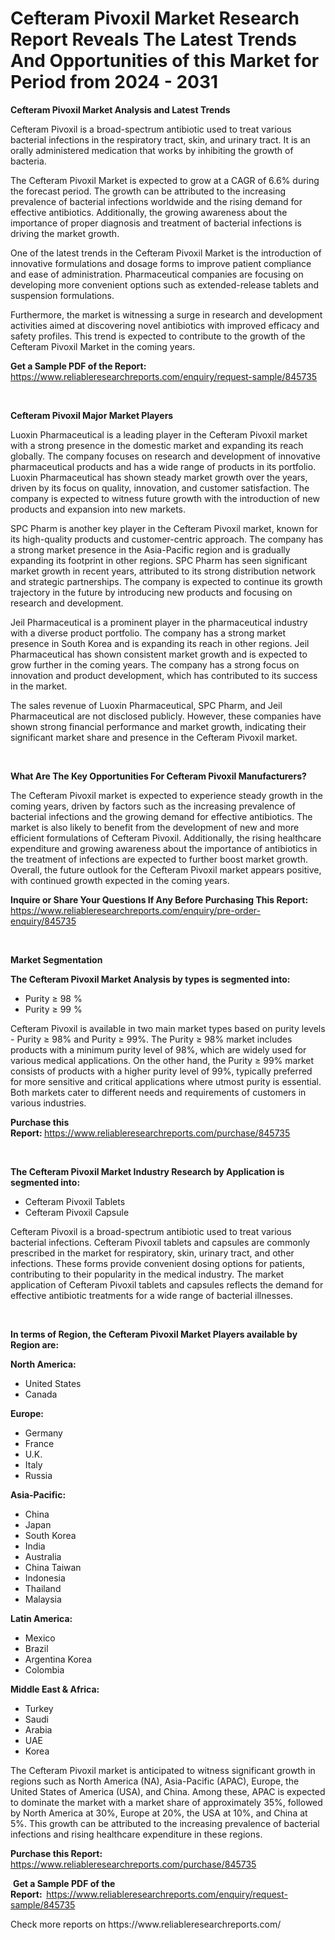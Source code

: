 <p><h1>Cefteram Pivoxil Market Research Report Reveals The Latest Trends And Opportunities of this Market for Period from 2024 - 2031</h1></p><p><strong>Cefteram Pivoxil Market Analysis and Latest Trends</strong></p>
<p><p>Cefteram Pivoxil is a broad-spectrum antibiotic used to treat various bacterial infections in the respiratory tract, skin, and urinary tract. It is an orally administered medication that works by inhibiting the growth of bacteria.</p><p>The Cefteram Pivoxil Market is expected to grow at a CAGR of 6.6% during the forecast period. The growth can be attributed to the increasing prevalence of bacterial infections worldwide and the rising demand for effective antibiotics. Additionally, the growing awareness about the importance of proper diagnosis and treatment of bacterial infections is driving the market growth.</p><p>One of the latest trends in the Cefteram Pivoxil Market is the introduction of innovative formulations and dosage forms to improve patient compliance and ease of administration. Pharmaceutical companies are focusing on developing more convenient options such as extended-release tablets and suspension formulations.</p><p>Furthermore, the market is witnessing a surge in research and development activities aimed at discovering novel antibiotics with improved efficacy and safety profiles. This trend is expected to contribute to the growth of the Cefteram Pivoxil Market in the coming years.</p></p>
<p><strong>Get a Sample PDF of the Report:&nbsp;</strong> <a href="https://www.reliableresearchreports.com/enquiry/request-sample/845735">https://www.reliableresearchreports.com/enquiry/request-sample/845735</a></p>
<p>&nbsp;</p>
<p><strong>Cefteram Pivoxil Major Market Players</strong></p>
<p><p>Luoxin Pharmaceutical is a leading player in the Cefteram Pivoxil market with a strong presence in the domestic market and expanding its reach globally. The company focuses on research and development of innovative pharmaceutical products and has a wide range of products in its portfolio. Luoxin Pharmaceutical has shown steady market growth over the years, driven by its focus on quality, innovation, and customer satisfaction. The company is expected to witness future growth with the introduction of new products and expansion into new markets.</p><p>SPC Pharm is another key player in the Cefteram Pivoxil market, known for its high-quality products and customer-centric approach. The company has a strong market presence in the Asia-Pacific region and is gradually expanding its footprint in other regions. SPC Pharm has seen significant market growth in recent years, attributed to its strong distribution network and strategic partnerships. The company is expected to continue its growth trajectory in the future by introducing new products and focusing on research and development.</p><p>Jeil Pharmaceutical is a prominent player in the pharmaceutical industry with a diverse product portfolio. The company has a strong market presence in South Korea and is expanding its reach in other regions. Jeil Pharmaceutical has shown consistent market growth and is expected to grow further in the coming years. The company has a strong focus on innovation and product development, which has contributed to its success in the market.</p><p>The sales revenue of Luoxin Pharmaceutical, SPC Pharm, and Jeil Pharmaceutical are not disclosed publicly. However, these companies have shown strong financial performance and market growth, indicating their significant market share and presence in the Cefteram Pivoxil market.</p></p>
<p>&nbsp;</p>
<p><strong>What Are The Key Opportunities For Cefteram Pivoxil Manufacturers?</strong></p>
<p><p>The Cefteram Pivoxil market is expected to experience steady growth in the coming years, driven by factors such as the increasing prevalence of bacterial infections and the growing demand for effective antibiotics. The market is also likely to benefit from the development of new and more efficient formulations of Cefteram Pivoxil. Additionally, the rising healthcare expenditure and growing awareness about the importance of antibiotics in the treatment of infections are expected to further boost market growth. Overall, the future outlook for the Cefteram Pivoxil market appears positive, with continued growth expected in the coming years.</p></p>
<p><strong>Inquire or Share Your Questions If Any Before Purchasing This Report:</strong> <a href="https://www.reliableresearchreports.com/enquiry/pre-order-enquiry/845735">https://www.reliableresearchreports.com/enquiry/pre-order-enquiry/845735</a></p>
<p>&nbsp;</p>
<p><strong>Market Segmentation</strong></p>
<p><strong>The Cefteram Pivoxil Market Analysis by types is segmented into:</strong></p>
<p><ul><li>Purity ≥ 98 %</li><li>Purity ≥ 99 %</li></ul></p>
<p><p>Cefteram Pivoxil is available in two main market types based on purity levels - Purity ≥ 98% and Purity ≥ 99%. The Purity ≥ 98% market includes products with a minimum purity level of 98%, which are widely used for various medical applications. On the other hand, the Purity ≥ 99% market consists of products with a higher purity level of 99%, typically preferred for more sensitive and critical applications where utmost purity is essential. Both markets cater to different needs and requirements of customers in various industries.</p></p>
<p><strong>Purchase this Report:&nbsp;</strong><a href="https://www.reliableresearchreports.com/purchase/845735">https://www.reliableresearchreports.com/purchase/845735</a></p>
<p>&nbsp;</p>
<p><strong>The Cefteram Pivoxil Market Industry Research by Application is segmented into:</strong></p>
<p><ul><li>Cefteram Pivoxil Tablets</li><li>Cefteram Pivoxil Capsule</li></ul></p>
<p><p>Cefteram Pivoxil is a broad-spectrum antibiotic used to treat various bacterial infections. Cefteram Pivoxil tablets and capsules are commonly prescribed in the market for respiratory, skin, urinary tract, and other infections. These forms provide convenient dosing options for patients, contributing to their popularity in the medical industry. The market application of Cefteram Pivoxil tablets and capsules reflects the demand for effective antibiotic treatments for a wide range of bacterial illnesses.</p></p>
<p>&nbsp;</p>
<p><strong>In terms of Region, the Cefteram Pivoxil Market Players available by Region are:</strong></p>
<p>
    <p> <strong> North America: </strong>
        <ul>
            <li>United States</li>
            <li>Canada</li>
        </ul>
        </p> 
    <p> <strong> Europe: </strong>
        <ul>
            <li>Germany</li>
            <li>France</li>
            <li>U.K.</li>
            <li>Italy</li>
            <li>Russia</li>
        </ul>
        </p> 
    <p> <strong> Asia-Pacific: </strong>
        <ul>
            <li>China</li>
            <li>Japan</li>
            <li>South Korea</li>
            <li>India</li>
            <li>Australia</li>
            <li>China Taiwan</li>
            <li>Indonesia</li>
            <li>Thailand</li>
            <li>Malaysia</li>
        </ul>
        </p> 
    <p> <strong> Latin America: </strong>
        <ul>
            <li>Mexico</li>
            <li>Brazil</li>
            <li>Argentina Korea</li>
            <li>Colombia</li>
        </ul>
        </p> 
    <p> <strong> Middle East & Africa: </strong>
        <ul>
            <li>Turkey</li>
            <li>Saudi</li>
            <li>Arabia</li>
            <li>UAE</li>
            <li>Korea</li>
        </ul>
    </p>
    </p>
<p><p>The Cefteram Pivoxil market is anticipated to witness significant growth in regions such as North America (NA), Asia-Pacific (APAC), Europe, the United States of America (USA), and China. Among these, APAC is expected to dominate the market with a market share of approximately 35%, followed by North America at 30%, Europe at 20%, the USA at 10%, and China at 5%. This growth can be attributed to the increasing prevalence of bacterial infections and rising healthcare expenditure in these regions.</p></p>
<p><strong>Purchase this Report: </strong><a href="https://www.reliableresearchreports.com/purchase/845735">https://www.reliableresearchreports.com/purchase/845735</a></p>
<p>&nbsp;<strong>Get a Sample PDF of the Report:&nbsp;&nbsp;</strong><a href="https://www.reliableresearchreports.com/enquiry/request-sample/845735">https://www.reliableresearchreports.com/enquiry/request-sample/845735</a></p>
<p><strong></strong></p>
<p>Check more reports on https://www.reliableresearchreports.com/</p>
